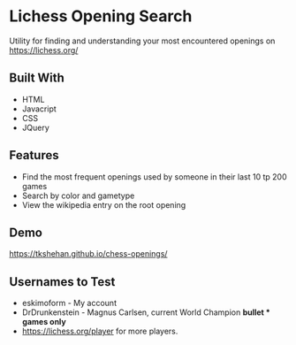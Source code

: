 # Lichess Opening Search

Utility for finding and understanding your most encountered openings on https://lichess.org/

## Built With 

* HTML
* Javacript
* CSS
* JQuery

## Features

* Find the most frequent openings used by someone in their last 10 tp 200  games
* Search by color and gametype
* View the wikipedia entry on the root opening

## Demo

https://tkshehan.github.io/chess-openings/

## Usernames to Test

* eskimoform - My account
* DrDrunkenstein - Magnus Carlsen, current World Champion **bullet * games only**
* https://lichess.org/player for more players.

